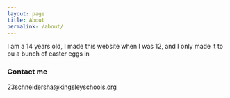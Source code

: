 ```yaml
---
layout: page
title: About
permalink: /about/
---
```


I am a 14 years old, I made this website when I was 12, and I only made it to pu a bunch of easter eggs in


### Contact me

[23schneidersha@kingsleyschools.org](mailto:23schneidersha@kingsleyschools.org)
